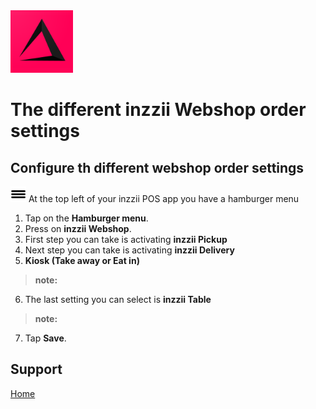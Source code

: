 <img src="../Assets/Pictures/play_store_512.png" alt="inzzii logo" width="100"/>

# The different inzzii Webshop order settings


## Configure th different webshop order settings

<img src="../Assets/Pictures/Hmenu.png" alt="hamburgermenu" width="25" height="25"/> At the top left of your inzzii POS app you have a hamburger menu 
1. Tap on the **Hamburger menu**.
2. Press on **inzzii Webshop**. 
3. First step you can take is activating **inzzii Pickup**
4. Next step you can take is activating **inzzii Delivery**
5. **Kiosk (Take away or Eat in)**
> **note:** 
6. The last setting you can select is **inzzii Table**
> **note:** 
7. Tap **Save**. 


## Support
[Home](../index.md)